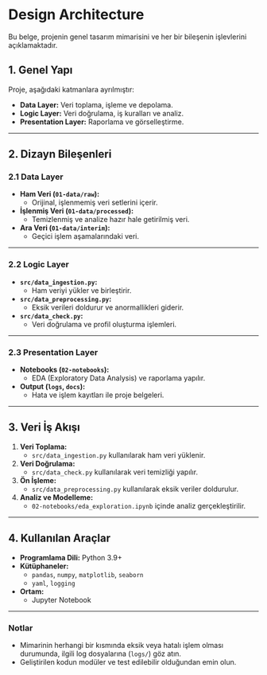# Design Architecture

Bu belge, projenin genel tasarım mimarisini ve her bir bileşenin işlevlerini açıklamaktadır.

## **1. Genel Yapı**

Proje, aşağıdaki katmanlara ayrılmıştır:

- **Data Layer:** Veri toplama, işleme ve depolama.
- **Logic Layer:** Veri doğrulama, iş kuralları ve analiz.
- **Presentation Layer:** Raporlama ve görselleştirme.

---

## **2. Dizayn Bileşenleri**

### **2.1 Data Layer**

- **Ham Veri (`01-data/raw`):**
    - Orijinal, işlenmemiş veri setlerini içerir.
- **İşlenmiş Veri (`01-data/processed`):**
    - Temizlenmiş ve analize hazır hale getirilmiş veri.
- **Ara Veri (`01-data/interim`):**
    - Geçici işlem aşamalarındaki veri.

---

### **2.2 Logic Layer**

- **`src/data_ingestion.py`:**
    - Ham veriyi yükler ve birleştirir.
- **`src/data_preprocessing.py`:**
    - Eksik verileri doldurur ve anormallikleri giderir.
- **`src/data_check.py`:**
    - Veri doğrulama ve profil oluşturma işlemleri.

---

### **2.3 Presentation Layer**

- **Notebooks (`02-notebooks`):**
    - EDA (Exploratory Data Analysis) ve raporlama yapılır.
- **Output (`logs`, `docs`):**
    - Hata ve işlem kayıtları ile proje belgeleri.

---

## **3. Veri İş Akışı**

1. **Veri Toplama:**
    - `src/data_ingestion.py` kullanılarak ham veri yüklenir.
2. **Veri Doğrulama:**
    - `src/data_check.py` kullanılarak veri temizliği yapılır.
3. **Ön İşleme:**
    - `src/data_preprocessing.py` kullanılarak eksik veriler doldurulur.
4. **Analiz ve Modelleme:**
    - `02-notebooks/eda_exploration.ipynb` içinde analiz gerçekleştirilir.

---

## **4. Kullanılan Araçlar**

- **Programlama Dili:** Python 3.9+
- **Kütüphaneler:**
    - `pandas`, `numpy`, `matplotlib`, `seaborn`
    - `yaml`, `logging`
- **Ortam:**
    - Jupyter Notebook

---

### **Notlar**

- Mimarinin herhangi bir kısmında eksik veya hatalı işlem olması durumunda, ilgili log dosyalarına (`logs/`) göz atın.
- Geliştirilen kodun modüler ve test edilebilir olduğundan emin olun.

